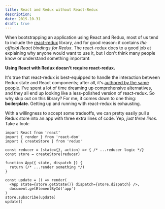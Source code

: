 ```yaml
---
title: React and Redux without React-Redux
description: 
date: 2019-10-31
draft: true
---
```


When bootstrapping an application using React and Redux, most of us tend to include the [react-redux](https://react-redux.js.org/) library, and for good reason: it contains _the official React bindings for Redux_. The react-redux docs to a good job at explaining why anyone would want to use it, but I don't think many people know or understand something important:

**Using React with Redux doesn't require react-redux.**

It's true that react-redux is best-equipped to handle the interaction between Redux state and React components; after all, it's [authored by the same people](https://github.com/reduxjs/react-redux/graphs/contributors). I've spent a lot of time dreaming up comprehensive alternatives, and they all end up looking like a less-polished version of react-redux. So why skip out on this library? For me, it comes down to one thing: **boilerplate**. Getting up and running with react-redux is exhausting.

With a willingness to accept some tradeoffs, we can pretty easily pull a Redux store into an app with three extra lines of code. Yep, _just three lines_. Take a look:

```jsx{12-17}
import React from 'react'
import { render } from 'react-dom'
import { createStore } from 'redux'

const reducer = (state={}, action) => { /* ...reducer logic */}
const store = createStore(reducer)

function App({ state, dispatch }) {
  return (/* ...render something */)
}

const update = () => render(
  <App state={store.getState()} dispatch={store.dispatch} />,
  document.getElementById('app')
)
store.subscribe(update)
update()
```


